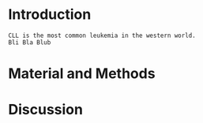 # Introduction
	CLL is the most common leukemia in the western world.
	Bli Bla Blub
# Material and Methods
# Discussion
